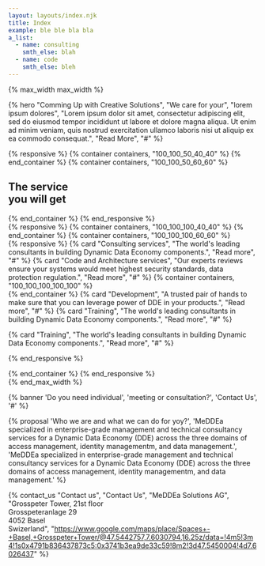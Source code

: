 ```yaml
---
layout: layouts/index.njk
title: Index
example: ble ble bla bla
a_list:
  - name: consulting
    smth_else: blah
  - name: code
    smth_else: bleh
---
```



{% max_width max_width %}

{% hero "Comming Up with Creative Solutions", "We care for your", "lorem ipsum dolores", "Lorem ipsum dolor sit amet, consectetur adipiscing elit, sed do eiusmod tempor incididunt ut labore et dolore magna aliqua. Ut enim ad minim veniam, quis nostrud exercitation ullamco laboris nisi ut aliquip ex ea commodo consequat.", "Read More", "#" %}

<div class="services">
<section>
<div class="services__bg"></div>
<div class="services__spacer-top"></div>
{% responsive %}
{% container containers, "100_100_50_40_40" %}
{% end_container %}
{% container containers, "100_100_50_60_60" %}
<div class="side-border-title side-border-title--sub">
<h2 class="h1">The service<br> you <span class="font-weight-800">will get</span></h2>
</div>
{% end_container %}
{% end_responsive %}
<div class="services__spacer-inner-1"></div>
{% responsive %}
{% container containers, "100_100_100_40_40" %}
{% end_container %}
{% container containers, "100_100_100_60_60" %}
<div class="services__content">
{% responsive %}
{% card "Consulting services", "The world's leading consultants in building Dynamic Data Economy components.", "Read more", "#" %}
{% card "Code and Architecture services", "Our experts reviews ensure your systems would meet highest security standards, data protection regulation.", "Read more", "#" %}
{% container containers, "100_100_100_100_100" %}
<div class="services__spacer-inner-2"></div>
{% end_container %}
{% card "Development", "A trusted pair of hands to make sure that you can leverage power of DDE in your products.", "Read more", "#" %}
{% card "Training", "The world's leading consultants in building Dynamic Data Economy components.", "Read more", "#" %}

{% card "Training", "The world's leading consultants in building Dynamic Data Economy components.", "Read more", "#" %}

{% end_responsive %}

</div>
{% end_container %}
{% end_responsive %}
<div class="services__spacer-bottom"></div>
</section>
</div>
{% end_max_width %}

{% banner 'Do you need individual', 'meeting or consultation?', 'Contact Us', '#' %}

{% proposal 'Who <span class="font-weight-800">we are</span> and what <span class="font-weight-800">we can do</span> for yoy?', 'MeDDEa specialized in enterprise-grade management and technical consultancy services for a Dynamic Data Economy (DDE) across the three domains of access management, identity managementm, and data management.', 'MeDDEa specialized in enterprise-grade management and technical consultancy services for a Dynamic Data Economy (DDE) across the three domains of access management, identity managementm, and data management.'  %}

{% contact_us "Contact us", "Contact Us", "MeDDEa Solutions AG", "Grosspeter Tower, 21st floor<br> Grosspeteranlage 29<br> 4052 Basel<br> Swizerland", "https://www.google.com/maps/place/Spaces+-+Basel,+Grosspeter+Tower/@47.5442757,7.6030794,16.25z/data=!4m5!3m4!1s0x4791b836437873c5:0x3741b3ea9de33c59!8m2!3d47.5450004!4d7.6026437" %}
